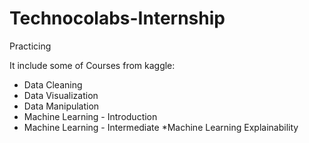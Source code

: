 # Technocolabs-Internship
Practicing

It include some of Courses from kaggle:
* Data Cleaning
* Data Visualization
* Data Manipulation
* Machine Learning - Introduction
* Machine Learning - Intermediate
*Machine Learning Explainability

